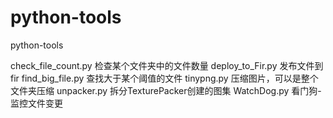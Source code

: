 # python-tools
python-tools


check_file_count.py   检查某个文件夹中的文件数量
deploy_to_Fir.py      发布文件到fir
find_big_file.py      查找大于某个阈值的文件
tinypng.py            压缩图片，可以是整个文件夹压缩
unpacker.py           拆分TexturePacker创建的图集
WatchDog.py           看门狗-监控文件变更

